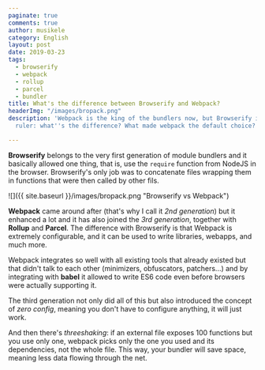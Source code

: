 ```yaml
---
paginate: true
comments: true
author: musikele
category: English
layout: post
date: 2019-03-23
tags:
  - browserify
  - webpack
  - rollup
  - parcel
  - bundler
title: What's the difference between Browserify and Webpack?
headerImg: "/images/bropack.png"
description: 'Webpack is the king of the bundlers now, but Browserify is the former
  ruler: what''s the difference? What made webpack the default choice? '

---
```

**Browserify** belongs to the very first generation of module bundlers and it basically allowed one thing, that is, use the `require` function from NodeJS in the browser. Browserify's only job was to concatenate files wrapping them in functions that were then called by other fils. 

![]({{ site.baseurl }}/images/bropack.png "Browserify vs Webpack")

**Webpack** came around after (that's why I call it _2nd generation_) but it enhanced a lot and it has also joined the _3rd generation_, together with **Rollup** and **Parcel**. The difference with Browserify is that Webpack is extremely configurable, and it can be used to write libraries, webapps, and much more. 

Webpack integrates so well with all existing tools that already existed but that didn't talk to each other (minimizers, obfuscators, patchers...) and by integrating with **babel** it allowed to write ES6 code even before browsers were actually supporting it.

The third generation not only did all of this but also introduced the concept of _zero config_, meaning you don't have to configure anything, it will just work. 

And then there's _threeshaking_: if an external file exposes 100 functions but you use only one, webpack picks only the one you used and its dependencies, not the whole file. This way, your bundler will save space, meaning less data flowing through the net.  
